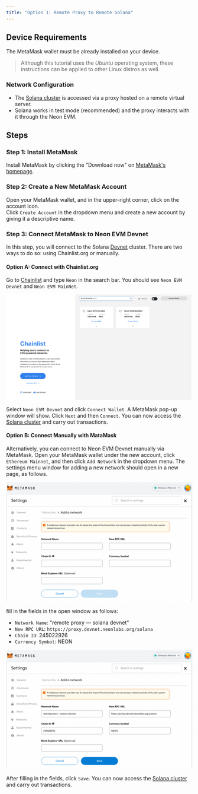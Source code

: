 ```yaml
---
title: "Option 1: Remote Proxy to Remote Solana"
---
```


## Device Requirements

The MetaMask wallet must be already installed on your device.  

> Although this tutorial uses the *Ubuntu* operating system, these instructions can be applied to other Linux distros as well.

### Network Configuration
  * The [Solana cluster](https://docs.solana.com/cluster/overview) is accessed via a proxy hosted on a remote virtual server.
  * Solana works in test mode (recommended) and the proxy interacts with it through the Neon EVM.

## Steps

### Step 1: Install MetaMask
Install MetaMask by clicking the "Download now" on [MetaMask's homepage](https://metamask.io/).

### Step 2: Create a New MetaMask Account
Open your MetaMask wallet, and in the upper-right corner, click on the account icon.  
Click `Create Account` in the dropdown menu and create a new account by giving it a descriptive name.

### Step 3: Connect MetaMask to Neon EVM Devnet
In this step, you will connect to the Solana [Devnet](https://docs.solana.com/clusters#devnet) cluster. There are two ways to do so: using Chainlist.org or manually.

#### Option A: Connect with Chainlist.org
Go to [Chainlist](https://chainlist.org/) and type `Neon` in the search bar. You should see `Neon EVM Devnet` and `Neon EVM MainNet`.  

![](../img/chainlist_neon.png)

Select `Neon EVM Devnet` and click `Connect Wallet`. A MetaMask pop-up window will show. Click `Next` and then `Connect`. You can now access the [Solana cluster](https://docs.solana.com/clusters) and carry out transactions.

#### Option B: Connect Manually with MataMask
Alternatively, you can connect to Neon EVM Devnet manually via MetaMask. Open your MetaMask wallet under the new account, click `Ethereum Mainnet`, and then click `Add Network` in the dropdown menu. The settings menu window for adding a new network should open in a new page, as follows.  

![](../img/metamask_add_network.png)

fill in the fields in the open window as follows:
  * `Network Name`: "remote proxy — solana devnet"
  * `New RPC URL`: `https://proxy.devnet.neonlabs.org/solana`
  * `Chain ID`: 245022926
  * `Currency Symbol`: NEON

![](../img/metamask_devnet_config.png)

After filling in the fields, click `Save`. You can now access the [Solana cluster](https://docs.solana.com/clusters) and carry out transactions.